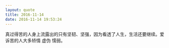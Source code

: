 ```yaml
---
layout: quote
title: 2016-11-14
date: 2016-11-14 19:53:24
---
```


真过得苦的人身上流露出的只有坚韧、坚强，因为看透了人生，生活还要继续。爱诉苦的人大多矫情 虚伪 懦弱。